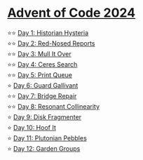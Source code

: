 # [Advent of Code 2024](https://adventofcode.com/2024)

⭐⭐ [Day 1: Historian Hysteria](https://adventofcode.com/2024/day/1)  
⭐⭐ [Day 2: Red-Nosed Reports](https://adventofcode.com/2024/day/2)  
⭐⭐ [Day 3: Mull It Over](https://adventofcode.com/2024/day/3)  
⭐⭐ [Day 4: Ceres Search](https://adventofcode.com/2024/day/4)  
⭐⭐ [Day 5: Print Queue](https://adventofcode.com/2024/day/5)  
⭐ [Day 6: Guard Gallivant](https://adventofcode.com/2024/day/6)  
⭐⭐ [Day 7: Bridge Repair](https://adventofcode.com/2024/day/7)  
⭐⭐ [Day 8: Resonant Collinearity](https://adventofcode.com/2024/day/8)  
⭐  [Day 9: Disk Fragmenter](https://adventofcode.com/2024/day/9)  
⭐ [Day 10: Hoof It](https://adventofcode.com/2024/day/10)  
⭐  [Day 11: Plutonian Pebbles](https://adventofcode.com/2024/day/11)  
⭐  [Day 12: Garden Groups](https://adventofcode.com/2024/day/12)  

